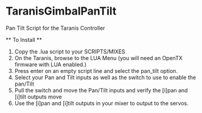 # TaranisGimbalPanTilt
Pan Tilt Script for the Taranis Controller

** To Install **
1.  Copy the .lua script to your <Taranis SD>SCRIPTS/MIXES
2.  On the Taranis, browse to the LUA Menu (you will need an OpenTX firmware with LUA enabled.)
3.  Press enter on an empty script line and select the pan_tilt option.
4.  Select your Pan and Tilt inputs as well as the switch to use to enable the pan/Tilt
5.  Pull the switch and move the Pan/Tilt inputs and verify the [i]pan and [i]tilt outputs move
6.  Use the [i]pan and [i]tilt outputs in your mixer to output to the servos.
